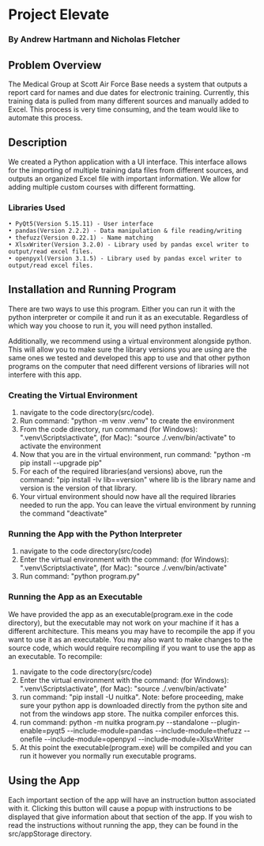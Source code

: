 # Project Elevate
### By Andrew Hartmann and Nicholas Fletcher

## Problem Overview

The Medical Group at Scott Air Force Base needs a system that outputs a report card for names and due dates for electronic training. Currently, this training data is pulled from many different sources and manually added to Excel. This process is very time consuming, and the team would like to automate this process.

## Description

We created a Python application with a UI interface. This interface allows for the importing of multiple training data files from different sources, and outputs an organized Excel file with important information. We allow for adding multiple custom courses with different formatting.

### Libraries Used

    • PyQt5(Version 5.15.11) - User interface
    • pandas(Version 2.2.2) - Data manipulation & file reading/writing
    • thefuzz(Version 0.22.1) - Name matching
    • XlsxWriter(Version 3.2.0) - Library used by pandas excel writer to output/read excel files. 
    • openpyxl(Version 3.1.5) - Library used by pandas excel writer to output/read excel files. 

## Installation and Running Program
There are two ways to use this program. Either you can run it with the python interpreter or compile it and run it as an executable. Regardless of which way you choose to run it, you will need python installed.

Additionally, we recommend using a virtual environment alongside python. This will allow you to make sure the library versions you are using are the same ones we tested and developed this app to use and that other python programs on the computer that need different versions of libraries will not interfere with this app. 

### Creating the Virtual Environment
1) navigate to the code directory(src/code).
2) Run command: "python -m venv .venv" to create the environment
3) From the code directory, run command (for Windows): ".venv\Scripts\activate", (for Mac): "source ./.venv/bin/activate" to activate the environment
4) Now that you are in the virtual environment, run command: "python -m pip install --upgrade pip"
5) For each of the required libraries(and versions) above, run the command: "pip install -Iv lib==version" where lib is the library name and version is the version of that library.
6) Your virtual environment should now have all the required libraries needed to run the app. You can leave the virtual environment by running the command "deactivate"

### Running the App with the Python Interpreter
1) navigate to the code directory(src/code)
2) Enter the virtual environment with the command: (for Windows): ".venv\Scripts\activate", (for Mac): "source ./.venv/bin/activate"
3) Run command: "python program.py"

### Running the App as an Executable
We have provided the app as an executable(program.exe in the code directory), but the executable may not work on your machine if it has a different architecture. This means you may have to recompile the app if you want to use it as an executable. You may also want to make changes to the source code, which would require recompiling if you want to use the app as an executable.
To recompile:
1) navigate to the code directory(src/code)
2) Enter the virtual environment with the command: (for Windows): ".venv\Scripts\activate", (for Mac): "source ./.venv/bin/activate"
3) run command: "pip install -U nuitka". Note: before proceeding, make sure your python app is downloaded directly from the python site and not from the windows app store. The nuitka compiler enforces this.
4) run command: python -m nuitka program.py --standalone --plugin-enable=pyqt5 --include-module=pandas --include-module=thefuzz --onefile --include-module=openpyxl --include-module=XlsxWriter
5) At this point the executable(program.exe) will be compiled and you can run it however you normally run executable programs.
  
## Using the App
Each important section of the app will have an instruction button associated with it. Clicking this button will cause a popup with instructions to be displayed that give information about that section of the app.
If you wish to read the instructions without running the app, they can be found in the src/appStorage directory.


